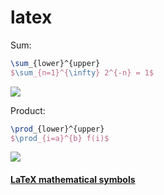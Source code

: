 # latex
Sum:
```latex
\sum_{lower}^{upper}
$\sum_{n=1}^{\infty} 2^{-n} = 1$
```
![](https://cdn.sharelatex.com/learn-scripts/images/a/ac/Sum2.png)

Product:
```latex
\prod_{lower}^{upper}
$\prod_{i=a}^{b} f(i)$
```
![](https://cdn.sharelatex.com/learn-scripts/images/6/64/Prod2.png)

#### [LaTeX mathematical symbols](https://oeis.org/wiki/List_of_LaTeX_mathematical_symbols)
